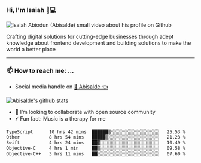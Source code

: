 ### Hi, I'm Isaiah 🌻💻

<img src="https://res.cloudinary.com/abisalde/image/upload/c_scale,h_311,w_816/v1616039512/Abisalde_github.gif" alt="Isaiah Abiodun (Abisalde) small video about his profile on Github">

Crafting digital solutions for cutting-edge businesses through adept knowledge about frontend development and building solutions to make the world a better place
<hr>

### 📫 How to reach me: ...
- Social media handle on <a href="https://twitter.com/abisalde">🔔  Abisalde   👈</a>


[![Abisalde's github stats](https://github-readme-stats.vercel.app/api?username=abisalde)](https://github.com/abisalde/github-readme-stats)

- 👯 I’m looking to collaborate with open source community
- ⚡ Fun fact: Music is a therapy for me


<!--
**abisalde/Abisalde** is a ✨ _special_ ✨ repository because its `README.md` (this file) appears on your GitHub profile.

Here are some ideas to get you started:


- 👯 I’m looking to collaborate with open source community
- 🤔 I’m looking for help with ...
- 💬 Ask me about ...
- 📫 How to reach me: ...
- 😄 Pronouns: ...
- ⚡ Fun fact: ...
-->

<!--START_SECTION:waka-->

```txt
TypeScript      10 hrs 42 mins  ██████▒░░░░░░░░░░░░░░░░░░   25.53 %
Other           8 hrs 54 mins   █████▒░░░░░░░░░░░░░░░░░░░   21.23 %
Swift           4 hrs 24 mins   ██▓░░░░░░░░░░░░░░░░░░░░░░   10.49 %
Objective-C     4 hrs 1 min     ██▒░░░░░░░░░░░░░░░░░░░░░░   09.58 %
Objective-C++   3 hrs 11 mins   ██░░░░░░░░░░░░░░░░░░░░░░░   07.60 %
```

<!--END_SECTION:waka-->

